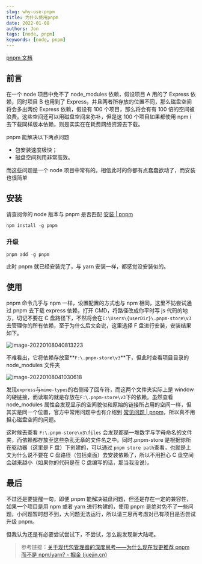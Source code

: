 ```yaml
---
slug: why-use-pnpm
title: 为什么使用pnpm
date: 2022-01-08
authors: Jon
tags: [node, pnpm]
keywords: [node, pnpm]
---
```


<!-- truncate -->

[pnpm 文档](https://pnpm.io/zh/)

## 前言

在一个 node 项目中免不了 node_modules 依赖，假设项目 A 用的了 Express 依赖，同时项目 B 也用到了 Express，并且两者所存放的位置不同，那么磁盘空间将会多出两份 Express 依赖，假设有 100 个项目，那么将会有有 100 倍的空间被浪费。这些空间还可以用磁盘空间来弥补，但是这 100 个项目如果都使用 npm i 去下载同样版本依赖，则是实实在在耗费网络资源去下载。

pnpm 能解决以下两点问题

- 包安装速度极快；
- 磁盘空间利用非常高效。

而这些问题是一个 node 项目中常有的。相信此时的你都有点蠢蠢欲动了，而安装也很简单

## 安装

请查阅你的 node 版本与 pnpm 是否匹配 [安装 | pnpm](https://pnpm.io/zh/installation#兼容性)

```
npm install -g pnpm
```

### 升级

```
pnpm add -g pnpm
```

此时 pnpm 就已经安装完了，与 yarn 安装一样，都感觉没安装似的。

## 使用

pnpm 命令几乎与 npm 一样，设置配置的方式也与 npm 相同，这里不妨尝试通过 pnpm 去下载 express 依赖，打开 CMD，将路径改成你平时写 js 代码的地方，切记不要在 C 盘路径下，不然将会在`C:\Users\{userDir}\.pnpm-store\v3`去管理你的所有依赖，至于为什么后文会说，这里选择 F 盘进行安装，安装结果如下。

![image-20220108040813223](https://img.jonoop.com/20220108040813.png)

不难看出，它将依赖存放至**`F:\.pnpm-store\v3`**下，但此时查看项目目录的 node_modules 文件夹

![image-20220108041030618](https://img.jonoop.com/20220108041030.png)

发现`express`与`mime-types`的右侧带了回车符，而这两个文件夹实际上是 window 的硬链接，而读取的就是存放在`F:\.pnpm-store\v3`下的依赖。虽然查看 node_modules 属性会发现显示的空间貌似和原始的链接所占用的空间一样，但其实是同一个位置，官方中常用问题中也有介绍到 [常见问题 | pnpm](https://pnpm.io/zh/faq#如果包存储在全局存储中为什么我的-node_modules-使用了磁盘空间)，所以真不用担心磁盘空间的问题。

这时候去查看 `F:\.pnpm-store\v3\files` 会发现都是一堆数字与字母命名的文件夹，而依赖都存放至这些杂乱无章的文件名之中。同时.pnpm-store 是根据你所在驱动器（这里是 F 盘）下创建的，可以通过 `pnpm store path`查看，也就是上文为什么说不要在 C 盘路径（包括桌面）去安装依赖了，所以不用担心 C 盘空间会越来越小（如果你的代码是在 C 盘编写的话，那当我没说）。

## 最后

不过还是要提醒一句，即便 pnpm 能解决磁盘问题，但还是存在一定的兼容性，如果一个项目是用 npm 或者 yarn 进行构建的，使用 pnpm 是绝对免不了一些问题，小问题暂时想不到，大问题无法运行，所以请三思再考虑对已有项目是否尝试升级 pnpm。

但我认为还是有必要尝试尝试下，不尝试，怎么能发现新大陆呢。

> 参考链接：[关于现代包管理器的深度思考——为什么现在我更推荐 pnpm 而不是 npm/yarn? - 掘金 (juejin.cn)](https://juejin.cn/post/6932046455733485575#heading-14)
